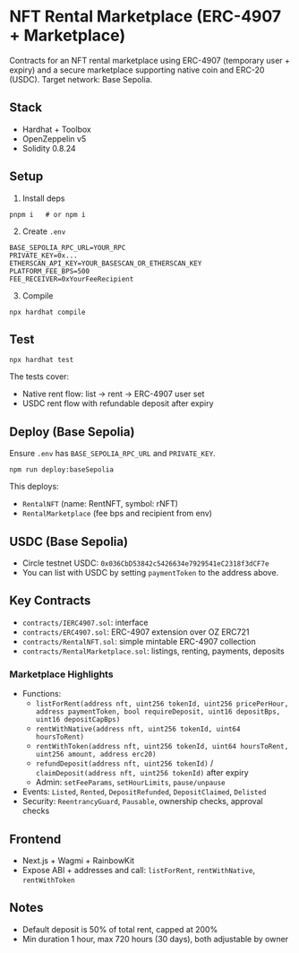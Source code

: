 # NFT Rental Marketplace (ERC-4907 + Marketplace)

Contracts for an NFT rental marketplace using ERC-4907 (temporary user + expiry) and a secure marketplace supporting native coin and ERC-20 (USDC). Target network: Base Sepolia.

## Stack
- Hardhat + Toolbox
- OpenZeppelin v5
- Solidity 0.8.24

## Setup
1) Install deps
```
pnpm i   # or npm i
```

2) Create `.env`
```
BASE_SEPOLIA_RPC_URL=YOUR_RPC
PRIVATE_KEY=0x...
ETHERSCAN_API_KEY=YOUR_BASESCAN_OR_ETHERSCAN_KEY
PLATFORM_FEE_BPS=500
FEE_RECEIVER=0xYourFeeRecipient
```

3) Compile
```
npx hardhat compile
```

## Test
```
npx hardhat test
```
The tests cover:
- Native rent flow: list -> rent -> ERC-4907 user set
- USDC rent flow with refundable deposit after expiry

## Deploy (Base Sepolia)
Ensure `.env` has `BASE_SEPOLIA_RPC_URL` and `PRIVATE_KEY`.
```
npm run deploy:baseSepolia
```
This deploys:
- `RentalNFT` (name: RentNFT, symbol: rNFT)
- `RentalMarketplace` (fee bps and recipient from env)

## USDC (Base Sepolia)
- Circle testnet USDC: `0x036CbD53842c5426634e7929541eC2318f3dCF7e`
- You can list with USDC by setting `paymentToken` to the address above.

## Key Contracts
- `contracts/IERC4907.sol`: interface
- `contracts/ERC4907.sol`: ERC-4907 extension over OZ ERC721
- `contracts/RentalNFT.sol`: simple mintable ERC-4907 collection
- `contracts/RentalMarketplace.sol`: listings, renting, payments, deposits

### Marketplace Highlights
- Functions:
  - `listForRent(address nft, uint256 tokenId, uint256 pricePerHour, address paymentToken, bool requireDeposit, uint16 depositBps, uint16 depositCapBps)`
  - `rentWithNative(address nft, uint256 tokenId, uint64 hoursToRent)`
  - `rentWithToken(address nft, uint256 tokenId, uint64 hoursToRent, uint256 amount, address erc20)`
  - `refundDeposit(address nft, uint256 tokenId)` / `claimDeposit(address nft, uint256 tokenId)` after expiry
  - Admin: `setFeeParams`, `setHourLimits`, `pause/unpause`
- Events: `Listed`, `Rented`, `DepositRefunded`, `DepositClaimed`, `Delisted`
- Security: `ReentrancyGuard`, `Pausable`, ownership checks, approval checks

## Frontend
- Next.js + Wagmi + RainbowKit
- Expose ABI + addresses and call: `listForRent`, `rentWithNative`, `rentWithToken`

## Notes
- Default deposit is 50% of total rent, capped at 200%
- Min duration 1 hour, max 720 hours (30 days), both adjustable by owner
